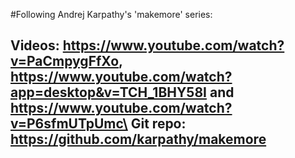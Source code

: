 #Following Andrej Karpathy's 'makemore' series:

 Videos: https://www.youtube.com/watch?v=PaCmpygFfXo, https://www.youtube.com/watch?app=desktop&v=TCH_1BHY58I and https://www.youtube.com/watch?v=P6sfmUTpUmc\
 Git repo: https://github.com/karpathy/makemore
- 
